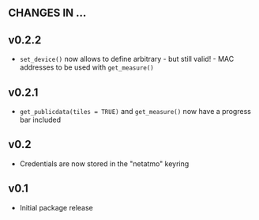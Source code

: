 ## CHANGES IN ... 

## v0.2.2

* `set_device()` now allows to define arbitrary - but still valid! - MAC addresses to be used with `get_measure()`

## v0.2.1

* `get_publicdata(tiles = TRUE)` and `get_measure()` now have a progress bar included

## v0.2

* Credentials are now stored in the "netatmo" keyring 

## v0.1

* Initial package release
